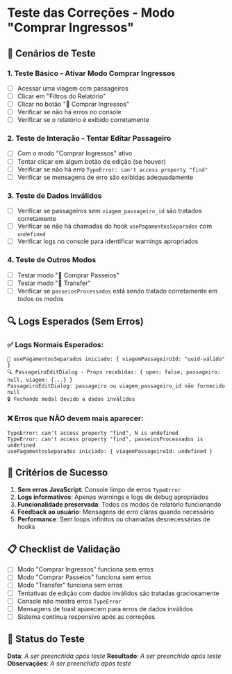 # Teste das Correções - Modo "Comprar Ingressos"

## 🧪 Cenários de Teste

### 1. Teste Básico - Ativar Modo Comprar Ingressos
- [ ] Acessar uma viagem com passageiros
- [ ] Clicar em "Filtros do Relatório"
- [ ] Clicar no botão "🎫 Comprar Ingressos"
- [ ] Verificar se não há erros no console
- [ ] Verificar se o relatório é exibido corretamente

### 2. Teste de Interação - Tentar Editar Passageiro
- [ ] Com o modo "Comprar Ingressos" ativo
- [ ] Tentar clicar em algum botão de edição (se houver)
- [ ] Verificar se não há erro `TypeError: can't access property "find"`
- [ ] Verificar se mensagens de erro são exibidas adequadamente

### 3. Teste de Dados Inválidos
- [ ] Verificar se passageiros sem `viagem_passageiro_id` são tratados corretamente
- [ ] Verificar se não há chamadas do hook `usePagamentosSeparados` com `undefined`
- [ ] Verificar logs no console para identificar warnings apropriados

### 4. Teste de Outros Modos
- [ ] Testar modo "🎠 Comprar Passeios"
- [ ] Testar modo "🚌 Transfer"
- [ ] Verificar se `passeiosProcessados` está sendo tratado corretamente em todos os modos

## 🔍 Logs Esperados (Sem Erros)

### ✅ Logs Normais Esperados:
```
🎯 usePagamentosSeparados iniciado: { viagemPassageiroId: "uuid-válido" }
🔍 PassageiroEditDialog - Props recebidas: { open: false, passageiro: null, viagem: {...} }
PassageiroEditDialog: passageiro ou viagem_passageiro_id não fornecido null
🔒 Fechando modal devido a dados inválidos
```

### ❌ Erros que NÃO devem mais aparecer:
```
TypeError: can't access property "find", N is undefined
TypeError: can't access property "find", passeiosProcessados is undefined
usePagamentosSeparados iniciado: { viagemPassageiroId: undefined }
```

## 🎯 Critérios de Sucesso

1. **Sem erros JavaScript**: Console limpo de erros `TypeError`
2. **Logs informativos**: Apenas warnings e logs de debug apropriados
3. **Funcionalidade preservada**: Todos os modos de relatório funcionando
4. **Feedback ao usuário**: Mensagens de erro claras quando necessário
5. **Performance**: Sem loops infinitos ou chamadas desnecessárias de hooks

## 📋 Checklist de Validação

- [ ] Modo "Comprar Ingressos" funciona sem erros
- [ ] Modo "Comprar Passeios" funciona sem erros  
- [ ] Modo "Transfer" funciona sem erros
- [ ] Tentativas de edição com dados inválidos são tratadas graciosamente
- [ ] Console não mostra erros `TypeError`
- [ ] Mensagens de toast aparecem para erros de dados inválidos
- [ ] Sistema continua responsivo após as correções

## 🚀 Status do Teste

**Data**: _A ser preenchida após teste_
**Resultado**: _A ser preenchido após teste_
**Observações**: _A ser preenchido após teste_